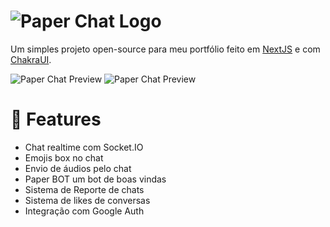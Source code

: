 # ![Paper Chat Logo](https://i.imgur.com/fxDpimH.png)

Um simples projeto open-source para meu portfólio feito em [NextJS](https://nextjs.org/) e com [ChakraUI](https://chakra-ui.com/).

![Paper Chat Preview](https://i.imgur.com/RFfiwBu.png)
![Paper Chat Preview](https://i.imgur.com/pUc8GXO.png)

# 🌠 Features

- Chat realtime com Socket.IO
- Emojis box no chat
- Envio de áudios pelo chat
- Paper BOT um bot de boas vindas
- Sistema de Reporte de chats
- Sistema de likes de conversas
- Integração com Google Auth
